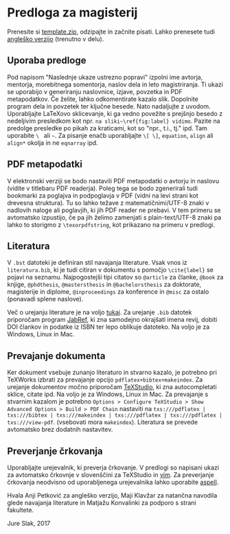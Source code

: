 # Predloga za magisterij

Prenesite si [template.zip](template.zip), odzipajte in začnite pisati. Lahko prenesete tudi
[angleško verzijo](template_english.zip) (trenutno v delu). 

## Uporaba predloge
Pod napisom "Naslednje ukaze ustrezno popravi" izpolni ime avtorja, mentorja, morebitnega somentorja, 
naslov dela in leto magistriranja. Ti ukazi se uporabijo v generiranju naslovnice, izjave, povzetka in 
PDF metapodatkov. Če želite, lahko odkomentirate kazalo slik. Dopolnite program dela in povzetek ter ključne besede. 
Nato nadaljujte z uvodom. Uporabljajte LaTeXovo sklicevanje, ki ga vedno povežite s prejšnjo besedo z nedeljivim 
presledkom kot npr. `na sliki~\ref{fig:label} vidimo`. Pazite na predolge presledke po pikah za kraticami, kot so 
"npr., t.i., tj." ipd. Tam uporabite `\ ` ali `~`. Za pisanje enačb uporabljajte `\[ \]`, `equation`, `align` ali
`align*` okolja in ne `eqnarray` ipd.

## PDF metapodatki
V elektronski verziji se bodo nastavili PDF metapodatki o avtorju in naslovu (vidite v titlebaru PDF readerja).
Poleg tega se bodo zgenerirali tudi bookmarki za poglajva in podpoglavja v PDF (vidni na levi strani kot drevesna struktura).
Tu so lahko težave z matematičnimi/UTF-8 znaki v nadlovih naloge ali poglavjih, ki jih PDF reader ne prebavi. V tem primeru
se avtomatsko izpustijo, če pa jih želimo zamenjati s plain-text/UTF-8 znaki pa lahko to storigmo z `\texorpdfstring`, 
kot prikazano na primeru v predlogi.

## Literatura
V `.bst` datoteki je definiran stil navajanja literature. Vsak vnos iz `literatura.bib`, ki je tudi citiran v dokumentu
s pomočjo `\cite{label}` se pojavi na seznamu. Najpogostejši tipi citatov so `@article` za članke, `@book` za knjige, 
`@phdthesis`, `@mastersthesis` in `@bachelorsthesis` za doktorate, magisterije in diplome, `@inproceedings` za konference
in `@misc` za ostalo (ponavadi splene naslove).

Več o urejanju literature je na voljo [tukaj](https://en.wikibooks.org/wiki/LaTeX/Bibliography_Management#BibTeX).
Za urejanje `.bib` datotek priporočam program [JabRef](http://www.jabref.org/), ki zna samodejno okrajšati imena
revij, dobiti DOI člankov in podatke iz ISBN ter lepo oblikuje datoteko. Na voljo je za Windows, Linux in Mac.

## Prevajanje dokumenta
Ker dokument vsebuje zunanjo literaturo in stvarno kazalo, je potrebno pri TeXWorks izbrati za prevajanje opcijo 
`pdflatex+bibtex+makeindex`. Za urejanje dokumentov močno priporočam [TeXStudio](http://www.texstudio.org/),
ki zna autocompletati sklice, citate ipd.  Na voljo je za Windows, Linux in Mac. Za prevajanje s stvarnim 
kazalom je potrebno `Options > Configure TeXStudio > Show Advanced Options > Build > PDF Chain` nastaviti na 
`txs:///pdflatex | txs:///bibtex | txs:///makeindex | txs:///pdflatex | txs:///pdflatex | txs:///view-pdf`. 
(vsebovati mora `makeindex`). Literatura se prevede avtomatsko brez dodatnih nastavitev. 

## Preverjanje črkovanja
Uporabljajte urejevalnik, ki preverja črkovanje. V predlogi so napisani ukazi za avtomatsko črkovnje v slovenščini za
TeXStudio in [vim](http://www.vim.org/). Za preverjanje črkovanja neodvisno od uporabljenega urejevalnika lahko uporabite 
[aspell](http://aspell.net/).

Hvala Anji Petković za angleško verzijo, Maji Klavžar za natančna navodila glede navajanja literature in
Matjažu Konvalinki za podporo s strani fakultete.

Jure Slak, 2017
